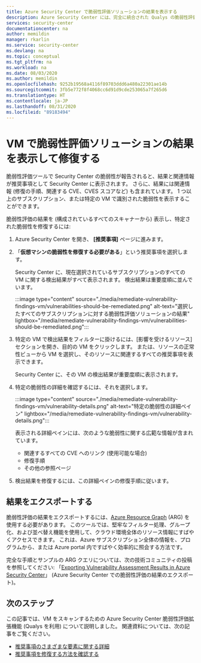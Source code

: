 ```yaml
---
title: Azure Security Center で脆弱性評価ソリューションの結果を表示する
description: Azure Security Center には、完全に統合された Qualys の脆弱性評価ソリューションが含まれています。 このページでは、この Security Center の拡張機能について学習します。
services: security-center
documentationcenter: na
author: memildin
manager: rkarlin
ms.service: security-center
ms.devlang: na
ms.topic: conceptual
ms.tgt_pltfrm: na
ms.workload: na
ms.date: 08/03/2020
ms.author: memildin
ms.openlocfilehash: 9252b19568a4116f89703ddd6a480a22301ae14b
ms.sourcegitcommit: 3fb5e772f8f4068cc6d91d9cde253065a7f265d6
ms.translationtype: HT
ms.contentlocale: ja-JP
ms.lasthandoff: 08/31/2020
ms.locfileid: "89183494"
---
```

# <a name="view-and-remediate-findings-from-vulnerability-assessment-solutions-on-your-vms"></a>VM で脆弱性評価ソリューションの結果を表示して修復する

脆弱性評価ツールで Security Center の脆弱性が報告されると、結果と関連情報が推奨事項として Security Center に表示されます。 さらに、結果には関連情報 (修復の手順、関連する CVE、CVES スコアなど) も含まれています。 1 つ以上のサブスクリプション、または特定の VM で識別された脆弱性を表示することができます。

脆弱性評価の結果を (構成されているすべてのスキャナーから) 表示し、特定された脆弱性を修復するには:

1. Azure Security Center を開き、 **[推奨事項]** ページに進みます。 

1. 「**仮想マシンの脆弱性を修復する必要がある**」という推奨事項を選択します。

    Security Center に、現在選択されているサブスクリプションのすべての VM に関する検出結果がすべて表示されます。 検出結果は重要度順に並んでいます。 

    :::image type="content" source="./media/remediate-vulnerability-findings-vm/vulnerabilities-should-be-remediated.png" alt-text="選択したすべてのサブスクリプションに対する脆弱性評価ソリューションの結果" lightbox="/media/remediate-vulnerability-findings-vm/vulnerabilities-should-be-remediated.png":::

1. 特定の VM で検出結果をフィルターに掛けるには、[影響を受けるリソース] セクションを開き、目的の VM をクリックします。 または、リソースの正常性ビューから VM を選択し、そのリソースに関連するすべての推奨事項を表示できます。

    Security Center に、その VM の検出結果が重要度順に表示されます。 

1. 特定の脆弱性の詳細を確認するには、それを選択します。 

    :::image type="content" source="./media/remediate-vulnerability-findings-vm/vulnerability-details.png" alt-text="特定の脆弱性の詳細ペイン" lightbox="/media/remediate-vulnerability-findings-vm/vulnerability-details.png":::

    表示される詳細ペインには、次のような脆弱性に関する広範な情報が含まれています。
    
    * 関連するすべての CVE へのリンク (使用可能な場合)
    * 修復手順
    * その他の参照ページ

1. 検出結果を修復するには、この詳細ペインの修復手順に従います。



## <a name="export-the-results"></a>結果をエクスポートする

脆弱性評価の結果をエクスポートするには、[Azure Resource Graph](https://azure.microsoft.com/features/resource-graph/) (ARG) を使用する必要があります。 このツールでは、堅牢なフィルター処理、グループ化、および並べ替え機能を使用して、クラウド環境全体のリソース情報にすばやくアクセスできます。 これは、Azure サブスクリプション全体の情報を、プログラムから、または Azure portal 内ですばやく効率的に照会する方法です。

完全な手順とサンプルの ARG クエリについては、次の技術コミュニティの投稿を参照してください: 「[Exporting Vulnerability Assessment Results in Azure Security Center](https://techcommunity.microsoft.com/t5/azure-security-center/exporting-vulnerability-assessment-results-in-azure-security/ba-p/1212091)」 (Azure Security Center での脆弱性評価の結果のエクスポート)。




## <a name="next-steps"></a>次のステップ
この記事では、VM をスキャンするための Azure Security Center 脆弱性評価拡張機能 (Qualys を利用) について説明しました。 関連資料については、次の記事をご覧ください。

- [推奨事項のさまざまな要素に関する詳細](security-center-recommendations.md)
- [推奨事項を修復する方法を確認する](security-center-remediate-recommendations.md)